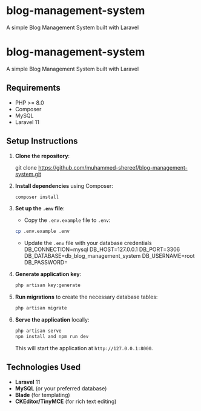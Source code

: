 # blog-management-system
A simple Blog Management System built with Laravel

# blog-management-system
A simple Blog Management System built with Laravel


## Requirements
- PHP >= 8.0
- Composer
- MySQL 
- Laravel 11

## Setup Instructions

1. **Clone the repository**:

    git clone https://github.com/muhammed-shereef/blog-management-system.git



2. **Install dependencies** using Composer:

    ```bash
    composer install
    ```

3. **Set up the `.env` file**:
    - Copy the `.env.example` file to `.env`:
    
    ```bash
    cp .env.example .env
    ```

    - Update the `.env` file with your database credentials 
    DB_CONNECTION=mysql
 DB_HOST=127.0.0.1
 DB_PORT=3306
 DB_DATABASE=db_blog_management_system
 DB_USERNAME=root
 DB_PASSWORD=

4. **Generate application key**:

    ```bash
    php artisan key:generate
    
    ```

5. **Run migrations** to create the necessary database tables:

    ```bash
    php artisan migrate
    ```

6. **Serve the application** locally:

    ```bash
    php artisan serve
    npn install and npm run dev
    ```

    This will start the application at `http://127.0.0.1:8000`.


## Technologies Used
- **Laravel** 11
- **MySQL** (or your preferred database)
- **Blade** (for templating)
- **CKEditor/TinyMCE** (for rich text editing)
